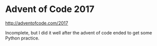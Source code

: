 # Advent of Code 2017

http://adventofcode.com/2017

Incomplete, but I did it well after the advent of code ended to get some Python practice.
